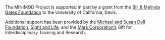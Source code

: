 The MINIMOD Project is supported in part by a grant from the [Bill & Melinda Gates Foundation](https://www.gatesfoundation.org/) to the University of California, Davis.

Additional support has been provided by the [Michael and Susan Dell Foundation](https://www.msdf.org/), [Sight and Life](https://sightandlife.org/), and the [Mars Corporation’s](http://www.mars.com/global/home) Gift for Interdisciplinary Training and Research.